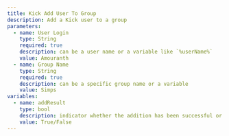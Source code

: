 ```yaml
---
title: Kick Add User To Group
description: Add a Kick user to a group
parameters:
  - name: User Login
    type: String
    required: true
    description: can be a user name or a variable like `%userName%`
    value: Amouranth
  - name: Group Name
    type: String
    required: true
    description: can be a specific group name or a variable
    value: Simps
variables:
  - name: addResult
    type: bool
    description: indicator whether the addition has been successful or not
    value: True/False
---
```

